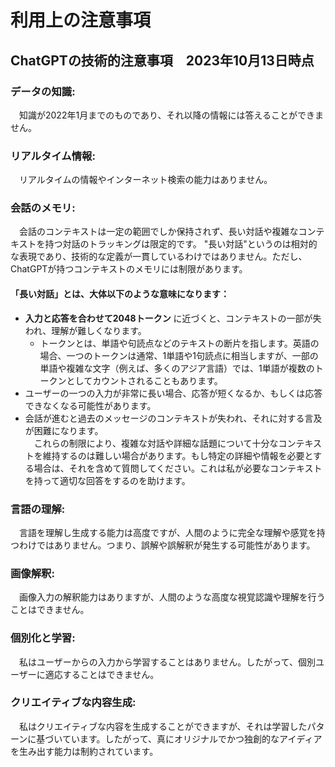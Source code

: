 # 利用上の注意事項
## ChatGPTの技術的注意事項　2023年10月13日時点
### データの知識:  
　知識が2022年1月までのものであり、それ以降の情報には答えることができません。  
### リアルタイム情報:  
　リアルタイムの情報やインターネット検索の能力はありません。  
### 会話のメモリ:  
　会話のコンテキストは一定の範囲でしか保持されず、長い対話や複雑なコンテキストを持つ対話のトラッキングは限定的です。 
 "長い対話"というのは相対的な表現であり、技術的な定義が一貫しているわけではありません。ただし、ChatGPTが持つコンテキストのメモリには制限があります。  
#### 「長い対話」とは、大体以下のような意味になります：  
- **入力と応答を合わせて2048トークン** に近づくと、コンテキストの一部が失われ、理解が難しくなります。  
  - トークンとは、単語や句読点などのテキストの断片を指します。英語の場合、一つのトークンは通常、1単語や1句読点に相当しますが、一部の単語や複雑な文字（例えば、多くのアジア言語）では、1単語が複数のトークンとしてカウントされることもあります。   
- ユーザーの一つの入力が非常に長い場合、応答が短くなるか、もしくは応答できなくなる可能性があります。  
- 会話が進むと過去のメッセージのコンテキストが失われ、それに対する言及が困難になります。  
　これらの制限により、複雑な対話や詳細な話題について十分なコンテキストを維持するのは難しい場合があります。もし特定の詳細や情報を必要とする場合は、それを含めて質問してください。これは私が必要なコンテキストを持って適切な回答をするのを助けます。  

### 言語の理解:   
　言語を理解し生成する能力は高度ですが、人間のように完全な理解や感覚を持つわけではありません。つまり、誤解や誤解釈が発生する可能性があります。  
### 画像解釈:  
　画像入力の解釈能力はありますが、人間のような高度な視覚認識や理解を行うことはできません。  
### 個別化と学習:  
　私はユーザーからの入力から学習することはありません。したがって、個別ユーザーに適応することはできません。  
### クリエイティブな内容生成:  
　私はクリエイティブな内容を生成することができますが、それは学習したパターンに基づいています。したがって、真にオリジナルでかつ独創的なアイディアを生み出す能力は制約されています。  
  

